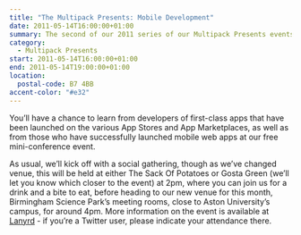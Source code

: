 ```yaml
---
title: "The Multipack Presents: Mobile Development"
date: 2011-05-14T16:00:00+01:00
summary: The second of our 2011 series of our Multipack Presents events, Mobile Development will give you an insight into the challenges faced by developers of the various mobile platforms.
category:
  - Multipack Presents
start: 2011-05-14T16:00:00+01:00
end: 2011-05-14T19:00:00+01:00
location:
  postal-code: B7 4BB
accent-color: "#e32"
---
```

You’ll have a chance to learn from developers of first-class apps that have been launched on the various App Stores and App Marketplaces, as well as from those who have successfully launched mobile web apps at our free mini-conference event. 

As usual, we’ll kick off with a social gathering, though as we’ve changed venue, this will be held at either The Sack Of Potatoes or Gosta Green (we’ll let you know which closer to the event) at 2pm, where you can join us for a drink and a bite to eat, before heading to our new venue for this month, Birmingham Science Park’s meeting rooms, close to Aston University’s campus, for around 4pm. More information on the event is available at [Lanyrd](http://lanyrd.com/2011/multipack-presents-may) - if you’re a Twitter user, please indicate your attendance there.
